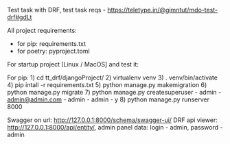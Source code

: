 Test task with DRF, test task reqs - https://teletype.in/@gimntut/mdo-test-drf#gdLt

All project requirements:
- for pip: requirements.txt
- for poetry: pyproject.toml

For startup project [Linux / MacOS] and test it:

For pip:
    1) cd tt_drf/djangoProject/
    2) virtualenv venv
    3) . venv/bin/activate
    4) pip intall -r requirements.txt
    5) python manage.py makemigration 
    6) python manage.py migrate 
    7) python manage.py createsuperuser 
    - admin
    - admin@admin.com
    - admin
    - admin
    - y
    8) python manage.py runserver 8000

Swagger on url: http://127.0.0.1:8000/schema/swagger-ui/
DRF api viewer: http://127.0.0.1:8000/api/entity/, admin panel data: login - admin, password - admin


